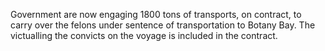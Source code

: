 Government are now engaging 1800 tons of transports, on contract, to carry over the felons under sentence of transportation to Botany Bay. The victualling the convicts on the voyage is included in the contract.